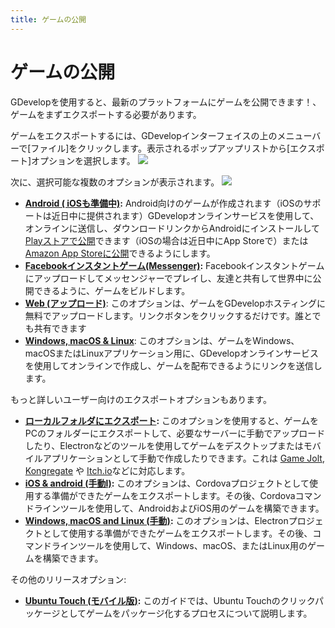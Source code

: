 ```yaml
---
title: ゲームの公開
---
```

# ゲームの公開

GDevelopを使用すると、最新のプラットフォームにゲームを公開できます！、ゲームをまずエクスポートする必要があります。

ゲームをエクスポートするには、GDevelopインターフェイスの上のメニューバーで[ファイル]をクリックします。表示されるポップアップリストから[エクスポート]オプションを選択します。
![](/gdevelop5/file-export-menu.png)

次に、選択可能な複数のオプションが表示されます。
![](/gdevelop5/export-options.png)

  * **[Android ( iOSも準備中)](/gdevelop5/publishing/android_and_ios):**  Android向けのゲームが作成されます（iOSのサポートは近日中に提供されます）GDevelopオンラインサービスを使用して、オンラインに送信し、ダウンロードリンクからAndroidにインストールして [Playストアで公開](/gdevelop5/publishing/android_and_ios/play-store)できます（iOSの場合は近日中にApp Storeで）または [Amazon App Storeに公開](/gdevelop5/publishing/publishing-to-amazon-app-store)できるようにします。
  * **[Facebookインスタントゲーム(Messenger)](/gdevelop5/publishing/publishing-to-facebook-instant-games):** Facebookインスタントゲームにアップロードしてメッセンジャーでプレイし、友達と共有して世界中に公開できるように、ゲームをビルドします。
  * **[Web (アップロード)](/gdevelop5/publishing/web)**: このオプションは、ゲームをGDevelopホスティングに無料でアップロードします。リンクボタンをクリックするだけです。誰とでも共有できます
  * **[Windows, macOS & Linux](/gdevelop5/publishing/windows-macos-linux)**: このオプションは、ゲームをWindows、macOSまたはLinuxアプリケーション用に、GDevelopオンラインサービスを使用してオンラインで作成し、ゲームを配布できるようにリンクを送信します。

もっと詳しいユーザー向けのエクスポートオプションもあります。

  * **[ローカルフォルダにエクスポート](/gdevelop5/publishing/html5_game_in_a_local_folder):**  このオプションを使用すると、ゲームをPCのフォルダーにエクスポートして、必要なサーバーに手動でアップロードしたり、Electronなどのツールを使用してゲームをデスクトップまたはモバイルアプリケーションとして手動で作成したりできます。これは [Game Jolt](/gdevelop5/publishing/publishing-to-gamejolt-store), [Kongregate](/gdevelop5/publishing/publishing-to-kongregate-store) や [Itch.io](/gdevelop5/publishing/publishing-to-itch-io)などに対応します。
  * **[iOS & android (手動l)](/gdevelop5/publishing/android_and_ios_with_cordova):** このオプションは、Cordovaプロジェクトとして使用する準備ができたゲームをエクスポートします。その後、Cordovaコマンドラインツールを使用して、AndroidおよびiOS用のゲームを構築できます。
  * **[Windows, macOS and Linux (手動)](/gdevelop5/publishing/windows-macos-linux-with-electron):** このオプションは、Electronプロジェクトとして使用する準備ができたゲームをエクスポートします。その後、コマンドラインツールを使用して、Windows、macOS、またはLinux用のゲームを構築できます。

その他のリリースオプション:

  *  **[Ubuntu Touch (モバイル版)](/gdevelop5/publishing/ubuntu-touch-packaging):** このガイドでは、Ubuntu Touchのクリックパッケージとしてゲームをパッケージ化するプロセスについて説明します。